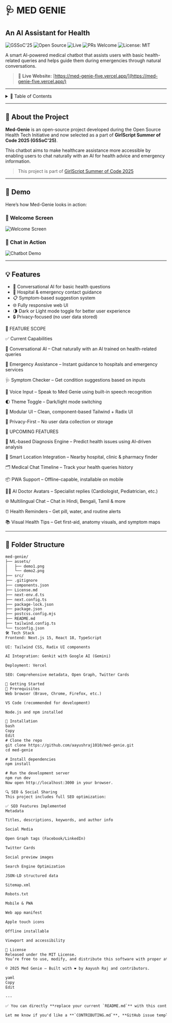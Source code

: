 # 🩺 MED GENIE

## An AI Assistant for Health

![GSSoC'25](https://img.shields.io/badge/GSSoC-2025-orange)
![Open Source](https://img.shields.io/badge/Open--Source-Yes-brightgreen)
![Live](https://img.shields.io/badge/Live-Website-blue)
![PRs Welcome](https://img.shields.io/badge/PRs-welcome-blue)
![License: MIT](https://img.shields.io/badge/License-MIT-yellow.svg)

A smart AI-powered medical chatbot that assists users with basic health-related queries and helps guide them during emergencies through natural conversations.

> 🚀 **Live Website:** [https://med-genie-five.vercel.app/](https://med-genie-five.vercel.app/)

---

<details>
<summary>📑 Table of Contents</summary>

- [🎯 About the Project](#-about-the-project)
- [📸 Demo](#-demo)
- [💡 Features](#-features)
- [📂 Folder Structure](#-folder-structure)
- [🛠 Tech Stack](#-tech-stack)
- [🚀 Getting Started](#-getting-started)
- [🔍 SEO & Social Sharing](#-seo--social-sharing)
- [🔭 Feature Scope](#-feature-scope)
- [📝 License](#-license)

</details>

---

## 🎯 About the Project

**Med-Genie** is an open-source project developed during the Open Source Health Tech Initiative and now selected as a part of **GirlScript Summer of Code 2025 (GSSoC'25)**.

This chatbot aims to make healthcare assistance more accessible by enabling users to chat naturally with an AI for health advice and emergency information.

> This project is part of [GirlScript Summer of Code 2025](https://gssoc.girlscript.tech/)

---

## 📸 Demo

Here’s how Med-Genie looks in action:

### 🔹 Welcome Screen  
![Welcome Screen](./assets/demo1.png)

### 🔹 Chat in Action  
![Chatbot Demo](./assets/demo2.png)

---

## 💡 Features

- 💬 Conversational AI for basic health questions  
- 🏥 Hospital & emergency contact guidance  
- 📋 Symptom-based suggestion system  
- 🌐 Fully responsive web UI  
- 🌗 Dark or Light mode toggle for better user experience  
- 🔒 Privacy-focused (no user data stored)  


🔭 FEATURE SCOPE

✅ Current Capabilities

💬 Conversational AI – Chat naturally with an AI trained on health-related queries

🏥 Emergency Assistance – Instant guidance to hospitals and emergency services

🩺 Symptom Checker – Get condition suggestions based on inputs

📱 Voice Input – Speak to Med Genie using built-in speech recognition

🌓 Theme Toggle – Dark/light mode switching

🧩 Modular UI – Clean, component-based Tailwind + Radix UI

🔐 Privacy-First – No user data collection or storage


🚀 UPCOMING FEATURES

🧠 ML-based Diagnosis Engine – Predict health issues using AI-driven analysis

📍 Smart Location Integration – Nearby hospital, clinic & pharmacy finder

🗂️ Medical Chat Timeline – Track your health queries history

📦 PWA Support – Offline-capable, installable on mobile

👨‍⚕️ AI Doctor Avatars – Specialist replies (Cardiologist, Pediatrician, etc.)

🌐 Multilingual Chat – Chat in Hindi, Bengali, Tamil & more

⏰ Health Reminders – Get pill, water, and routine alerts

📚 Visual Health Tips – Get first-aid, anatomy visuals, and symptom maps

---

## 📂 Folder Structure

```txt
med-genie/
├── assets/
│   ├── demo1.png
│   └── demo2.png
├── src/
├── .gitignore
├── components.json
├── License.md
├── next-env.d.ts
├── next.config.ts
├── package-lock.json
├── package.json
├── postcss.config.mjs
├── README.md
├── tailwind.config.ts
└── tsconfig.json
🛠 Tech Stack
Frontend: Next.js 15, React 18, TypeScript

UI: Tailwind CSS, Radix UI components

AI Integration: Genkit with Google AI (Gemini)

Deployment: Vercel

SEO: Comprehensive metadata, Open Graph, Twitter Cards

🚀 Getting Started
🔧 Prerequisites
Web browser (Brave, Chrome, Firefox, etc.)

VS Code (recommended for development)

Node.js and npm installed

🧪 Installation
bash
Copy
Edit
# Clone the repo
git clone https://github.com/aayushraj1010/med-genie.git
cd med-genie

# Install dependencies
npm install

# Run the development server
npm run dev
Now open http://localhost:3000 in your browser.

🔍 SEO & Social Sharing
This project includes full SEO optimization:

✅ SEO Features Implemented
Metadata

Titles, descriptions, keywords, and author info

Social Media

Open Graph tags (Facebook/LinkedIn)

Twitter Cards

Social preview images

Search Engine Optimization

JSON-LD structured data

Sitemap.xml

Robots.txt

Mobile & PWA

Web app manifest

Apple touch icons

Offline installable

Viewport and accessibility

📝 License
Released under the MIT License.
You’re free to use, modify, and distribute this software with proper attribution.

© 2025 Med Genie — Built with ❤️ by Aayush Raj and contributors.

yaml
Copy
Edit

---

✅ You can directly **replace your current `README.md`** with this content. It’s organized, informative, and optimized for contributors, users, and open-source discoverability.

Let me know if you'd like a **`CONTRIBUTING.md`**, **GitHub issue templates**, or a **feature roadmap.md** as well!







